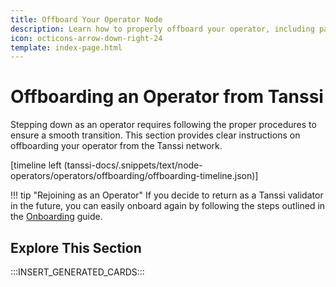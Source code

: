 ```yaml
---
title: Offboard Your Operator Node
description: Learn how to properly offboard your operator, including pausing operations, opting out from the network, and removing yourself from the registry.
icon: octicons-arrow-down-right-24
template: index-page.html
---
```


# Offboarding an Operator from Tanssi

Stepping down as an operator requires following the proper procedures to ensure a smooth transition. This section provides clear instructions on offboarding your operator from the Tanssi network.

[timeline left (tanssi-docs/.snippets/text/node-operators/operators/offboarding/offboarding-timeline.json)]

!!! tip "Rejoining as an Operator"
    If you decide to return as a Tanssi validator in the future, you can easily onboard again by following the steps outlined in the [Onboarding](/node-operators/operators/onboarding/) guide.

## Explore This Section

:::INSERT_GENERATED_CARDS:::
